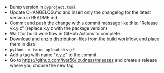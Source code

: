 * Bump version in `pyproject.toml`
* Update CHANGELOG.md and insert only the changelog for the latest version in README.md
* Commit and push the change with a commit message like this: "Release vx.y.z" (replace x.y.z with the package version)
* Wait for build workflow in GitHub Actions to complete
* Download and unzip distribution-files from the build workflow, and place them in dist/
* `python -m twine upload dist/*`
* Add a tag with name "x.y.z" to the commit
* Go to https://github.com/iver56/loudness/releases and create a release where you choose the new tag
